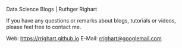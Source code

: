 Data Science Blogs | Ruthger Righart

If you have any questions or remarks about blogs, tutorials or videos, please feel free to contact me.

Web: https://rrighart.github.io
E-Mail: rrighart@googlemail.com
